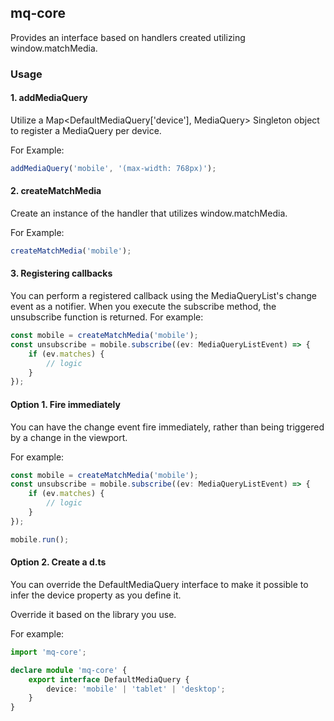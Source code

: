 ## mq-core

Provides an interface based on handlers created utilizing window.matchMedia.

### Usage

#### 1. addMediaQuery

Utilize a Map<DefaultMediaQuery['device'], MediaQuery> Singleton object to register a MediaQuery per device.

For Example:

```typescript
addMediaQuery('mobile', '(max-width: 768px)');
```

#### 2. createMatchMedia

Create an instance of the handler that utilizes window.matchMedia.

For Example:

```typescript
createMatchMedia('mobile');
```

#### 3. Registering callbacks

You can perform a registered callback using the MediaQueryList's change event as a notifier.
When you execute the subscribe method, the unsubscribe function is returned.
For example:

```typescript
const mobile = createMatchMedia('mobile');
const unsubscribe = mobile.subscribe((ev: MediaQueryListEvent) => {
    if (ev.matches) {
        // logic
    }
});
```

#### Option 1. Fire immediately

You can have the change event fire immediately, rather than being triggered by a change in the viewport.

For example:

```typescript
const mobile = createMatchMedia('mobile');
const unsubscribe = mobile.subscribe((ev: MediaQueryListEvent) => {
    if (ev.matches) {
        // logic
    }
});

mobile.run();
```

#### Option 2. Create a d.ts

You can override the DefaultMediaQuery interface to make it possible to infer the device property as you define it.

Override it based on the library you use.

For example:

```typescript
import 'mq-core';

declare module 'mq-core' {
    export interface DefaultMediaQuery {
        device: 'mobile' | 'tablet' | 'desktop';
    }
}
```
